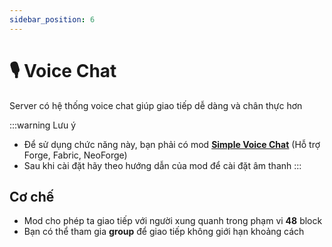 ```yaml
---
sidebar_position: 6
---
```


# 🎙️ Voice Chat

Server có hệ thống voice chat giúp giao tiếp dễ dàng và chân thực hơn

:::warning Lưu ý

- Để sử dụng chức năng này, bạn phải có mod [**Simple Voice Chat**](https://modrinth.com/plugin/simple-voice-chat) (Hỗ trợ Forge, Fabric, NeoForge)
- Sau khi cài đặt hãy theo hướng dẫn của mod để cài đặt âm thanh
  :::

## Cơ chế

- Mod cho phép ta giao tiếp với người xung quanh trong phạm vi **48** block
- Bạn có thể tham gia **group** để giao tiếp không giới hạn khoảng cách
